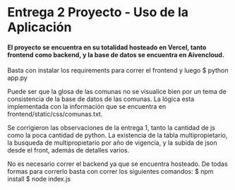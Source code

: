 # Entrega 2 Proyecto - Uso de la Aplicación

#### El proyecto se encuentra en su totalidad hosteado en Vercel, tanto frontend como backend, y la base de datos se encuentra en Aivencloud.

Basta con instalar los requirements para correr el frontend y luego
$ python app.py

Puede ser que la glosa de las comunas no se visualice bien por un tema de consistencia de la base de datos de las comunas. La lógica esta implementada con la información que se encuentra en frontend/static/css/comunas.txt.

Se corrigieron las observaciones de la entrega 1, tanto la cantidad de js como la poca cantidad de python. La existencia de la tabla multipropietario, la busqueda de multipropietario por año de vigencia, y la subida de json desde el front, además de detalles varios.

No es necesario correr el backend ya que se encuentra hosteado.
De todas formas para correrlo basta con correr los siguientes comandos:
$ npm install
$ node index.js
